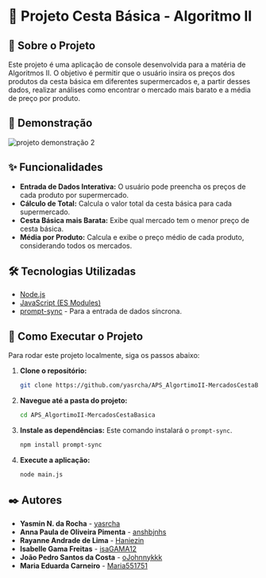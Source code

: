 # 🛒 Projeto Cesta Básica - Algoritmo II

## 📜 Sobre o Projeto

Este projeto é uma aplicação de console desenvolvida para a matéria de Algoritmos II. O objetivo é permitir que o usuário insira os preços dos produtos da cesta básica em diferentes supermercados e, a partir desses dados, realizar análises como encontrar o mercado mais barato e a média de preço por produto.

## 📸 Demonstração

![projeto demonstração 2](https://github.com/user-attachments/assets/e36bd116-7644-4667-81ac-3aa158087695)

## ✨ Funcionalidades

* **Entrada de Dados Interativa:** O usuário pode preencha os preços de cada produto por supermercado.
* **Cálculo de Total:** Calcula o valor total da cesta básica para cada supermercado.
* **Cesta Básica mais Barata:** Exibe qual mercado tem o menor preço de cesta básica.
* **Média por Produto:** Calcula e exibe o preço médio de cada produto, considerando todos os mercados.

## 🛠️ Tecnologias Utilizadas

* [Node.js](https://nodejs.org/en/)
* [JavaScript (ES Modules)](https://developer.mozilla.org/pt-BR/docs/Web/JavaScript/Guide/Modules)
* [prompt-sync](https://www.npmjs.com/package/prompt-sync) - Para a entrada de dados síncrona.

## 🚀 Como Executar o Projeto

Para rodar este projeto localmente, siga os passos abaixo:

1.  **Clone o repositório:**
    ```bash
    git clone https://github.com/yasrcha/APS_AlgortimoII-MercadosCestaBasica.git
    ```

2.  **Navegue até a pasta do projeto:**
    ```bash
    cd APS_AlgortimoII-MercadosCestaBasica
    ```

3.  **Instale as dependências:**
    Este comando instalará o `prompt-sync`.
    ```bash
    npm install prompt-sync
    ```

4.  **Execute a aplicação:**
    ```bash
    node main.js
    ```

## ✒️ Autores

* **Yasmin N. da Rocha** - [yasrcha](https://github.com/yasrcha)
* **Anna Paula de Oliveira Pimenta** - [anshbjnhs](https://github.com/anshbjnhs)
* **Rayanne Andrade de Lima** - [Haniezin](https://github.com/Haniezin)
* **Isabelle Gama Freitas** - [isaGAMA12](https://github.com/isaGAMA12)
* **João Pedro Santos da Costa** - [oJohnnykkk](https://github.com/oJohnnykkk)
* **Maria Eduarda Carneiro** - [Maria551751](https://github.com/Maria551751)
